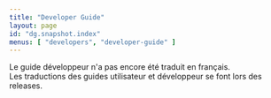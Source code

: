 ```yaml
---
title: "Developer Guide"
layout: page
id: "dg.snapshot.index"
menus: [ "developers", "developer-guide" ]
---
```


Le guide développeur n'a pas encore été traduit en français.  
Les traductions des guides utilisateur et développeur se font lors des releases.
